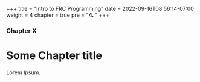+++
title = "Intro to FRC Programming"
date = 2022-09-16T08:56:14-07:00
weight = 4
chapter = true
pre = "<b>4. </b>"
+++

### Chapter X

# Some Chapter title

Lorem Ipsum.